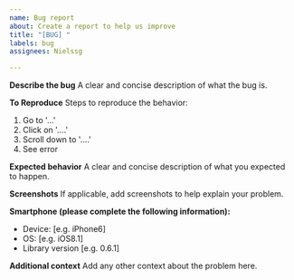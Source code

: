 ```yaml
---
name: Bug report
about: Create a report to help us improve
title: "[BUG] "
labels: bug
assignees: Nielssg

---
```


**Describe the bug**
A clear and concise description of what the bug is.

**To Reproduce**
Steps to reproduce the behavior:
1. Go to '...'
2. Click on '....'
3. Scroll down to '....'
4. See error

**Expected behavior**
A clear and concise description of what you expected to happen.

**Screenshots**
If applicable, add screenshots to help explain your problem.

**Smartphone (please complete the following information):**
 - Device: [e.g. iPhone6]
 - OS: [e.g. iOS8.1]
 - Library version [e.g. 0.6.1]

**Additional context**
Add any other context about the problem here.
